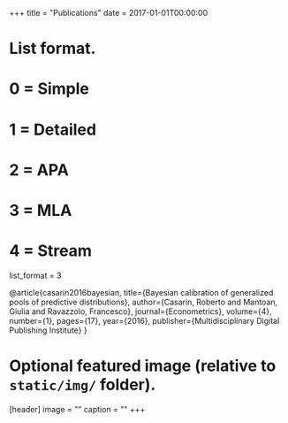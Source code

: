 +++
title = "Publications"
date = 2017-01-01T00:00:00

# List format.
#   0 = Simple
#   1 = Detailed
#   2 = APA
#   3 = MLA
#   4 = Stream
list_format = 3

@article{casarin2016bayesian,
  title={Bayesian calibration of generalized pools of predictive distributions},
  author={Casarin, Roberto and Mantoan, Giulia and Ravazzolo, Francesco},
  journal={Econometrics},
  volume={4},
  number={1},
  pages={17},
  year={2016},
  publisher={Multidisciplinary Digital Publishing Institute}
}

# Optional featured image (relative to `static/img/` folder).
[header]
image = ""
caption = ""
+++
